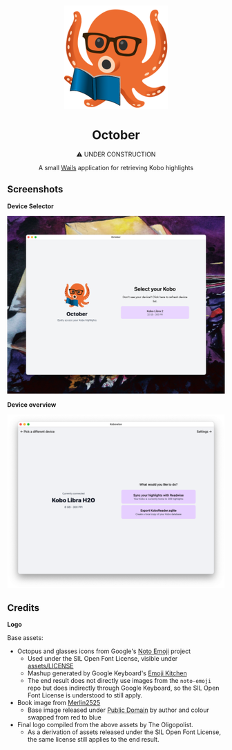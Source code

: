 <div align="center">
  <img alt="October logo" src="appicon.png" height="240" />

  <br>

  <h1>October</h1>
  <p>⚠️ UNDER CONSTRUCTION</p>

  A small <a href="https://github.com/wailsapp/wails">Wails</a> application for retrieving Kobo highlights

</div>

## Screenshots

**Device Selector**

![](./docs/selector.png)

**Device overview**

![](./docs/overview.png)

## Credits

**Logo**

Base assets:

- Octopus and glasses icons from Google's [Noto Emoji](https://github.com/googlefonts/noto-emoji/) project
  - Used under the SIL Open Font License, visible under [assets/LICENSE](assets/LICENSE)
  - Mashup generated by Google Keyboard's [Emoji Kitchen](https://blog.google/products/android/emoji-kitchen-new-mashups-mixing-experience/)
  - The end result does not directly use images from the `noto-emoji` repo but does indirectly through Google Keyboard, so the SIL Open Font License is understood to still apply.
- Book image from [Merlin2525](http://www.freestockphotos.biz/stockphoto/14305)
  - Base image released under [Public Domain](https://creativecommons.org/publicdomain/zero/1.0/) by author and colour swapped from red to blue
- Final logo compiled from the above assets by The Oligopolist.
  - As a derivation of assets released under the SIL Open Font License, the same license still applies to the end result.

